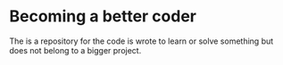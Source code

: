 # Becoming a better coder

The is a repository for the code is wrote to learn or solve something but does not belong to a bigger project.

